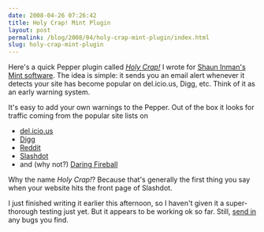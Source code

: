 ```yaml
---
date: 2008-04-26 07:26:42
title: Holy Crap! Mint Plugin
layout: post
permalink: /blog/2008/04/holy-crap-mint-plugin/index.html
slug: holy-crap-mint-plugin
---
```

Here's a quick Pepper plugin called [_Holy Crap!_](http://cdn.tyler.fm/blog/HolyCrap.zip) I wrote for [Shaun Inman's Mint software](http://www.haveamint.com). The idea is simple: it sends you an email alert whenever it detects your site has become popular on del.icio.us, Digg, etc. Think of it as an early warning system.

It's easy to add your own warnings to the Pepper. Out of the box it looks for traffic coming from the popular site lists on

* [del.icio.us](http://del.icio.us)
* [Digg](http://digg.com)
* [Reddit](http://reddit.com)
* [Slashdot](http://slashdot.org)
* and (why not?) [Daring Fireball](http://daringfireball.net)

Why the name _Holy Crap!_? Because that's generally the first thing you say when your website hits the front page of Slashdot.

I just finished writing it earlier this afternoon, so I haven't given it a super-thorough testing just yet. But it appears to be working ok so far. Still, [send in](http://clickontyler.com/contact/) any bugs you find.